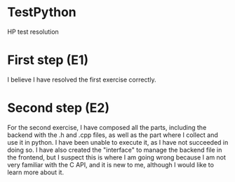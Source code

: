 # TestPython
HP test resolution


# First step (E1)

I believe I have resolved the first exercise correctly.

# Second step (E2)

For the second exercise, I have composed all the parts, including the backend with the .h and .cpp files, as well as the part where I collect and use it in python. I have been unable to execute it, as I have not succeeded in doing so. I have also created the "interface" to manage the backend file in the frontend, but I suspect this is where I am going wrong because I am not very familiar with the C API, and it is new to me, although I would like to learn more about it.